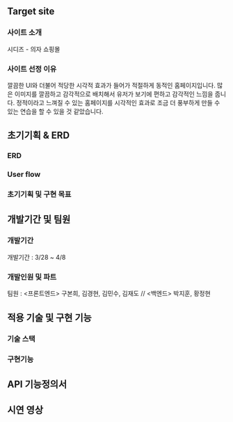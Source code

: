 <h2>Target site</h2>
<h3>사이트 소개</h3>
시디즈 - 의자 쇼핑몰
<h3>사이트 선정 이유</h3>
깔끔한 UI와 더불어 적당한 시각적 효과가 들어가 적절하게 동적인 홈페이지입니다. 많은 이미지를 깔끔하고 감각적으로 배치해서 유저가 보기에 편하고 감각적인 느낌을 줍니다. 정적이라고 느껴질 수 있는 홈페이지를 시각적인 효과로 조금 더 풍부하게 만들 수 있는 연습을 할 수 있을 것 같았습니다.

<h2>초기기획 & ERD</h2>
<h3>ERD</h3>
<h3>User flow</h3>
<h3>초기기획 및 구현 목표</h3>

<h2>개발기간 및 팀원</h2>
<h3>개발기간</h3>
개발기간 : 3/28 ~ 4/8
<h3>개발인원 및 파트</h3>
팀원 : <프론트엔드> 구본희, 김경현, 김민수, 김재도 // <백엔드> 박지훈, 황정현

<h2>적용 기술 및 구현 기능</h2>
<h3>기술 스택</h3>
<h3>구현기능</h3>

<h2>API 기능정의서</h2>

<h2>시연 영상</h2>

